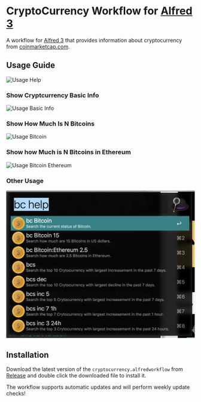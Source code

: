 # CryptoCurrency Workflow for [Alfred 3](http://www.alfredapp.com)

A workflow for [Alfred 3](http://www.alfredapp.com) that provides information about cryptocurrency from [coinmarketcap.com](https://coinmarketcap.com).

## Usage Guide
![Usage Help](resources/cryptocurrency_help.gif)

### Show Cryptcurrency Basic Info
![Usage Basic Info](resources/cryptocurrency_basic_info.gif)

### Show How Much Is N Bitcoins
![Usage Bitcoin](resources/Bitcoin.gif)


### Show how Much is N Bitcoins in Ethereum
![Usage Bitcoin Ethereum](resources/Bitcoin_Ethereum.gif)
### Other Usage
![Usage Help](resources/help.png)

## Installation
Download the latest version of the `cryptocurrency.alfredworkflow` from [Release](https://github.com/Zhangxi-Lam/alfred-cryptocurrency/releases) and double click the downloaded file to install it.

The workflow supports automatic updates and will perform weekly update checks!



